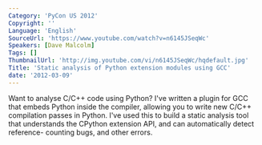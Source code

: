 ```yaml
---
Category: 'PyCon US 2012'
Copyright: ''
Language: 'English'
SourceUrl: 'https://www.youtube.com/watch?v=n6145JSeqWc'
Speakers: [Dave Malcolm]
Tags: []
ThumbnailUrl: 'http://img.youtube.com/vi/n6145JSeqWc/hqdefault.jpg'
Title: 'Static analysis of Python extension modules using GCC'
date: '2012-03-09'
---
```

Want to analyse C/C++ code using Python? I've written a plugin for GCC that
embeds Python inside the compiler, allowing you to write new C/C++ compilation
passes in Python. I've used this to build a static analysis tool that
understands the CPython extension API, and can automatically detect reference-
counting bugs, and other errors.

